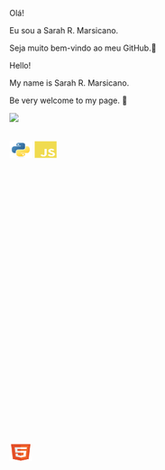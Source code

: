 Olá!

Eu sou a Sarah R. Marsicano.

Seja muito bem-vindo ao meu GitHub.🤖


Hello!

My name is Sarah R. Marsicano.

Be very welcome to my page. 🤖

<a href="https://www.linkedin.com/in/Sarah Rodrigues Marsicano-45875016a" target="_blank"><img src="https://img.shields.io/badge/-LinkedIn-%230077B5?style=for-the-badge&logo=linkedin&logoColor=white" target="_blank"></a> 


<div style="display: inline_block"><br>
<img align="center" alt="Rafa-Python" height="30" width="40" src="https://raw.githubusercontent.com/devicons/devicon/master/icons/python/python-original.svg">
<img align="center" alt="Rafa-Js" height="30" width="40" src="https://raw.githubusercontent.com/devicons/devicon/master/icons/javascript/javascript-plain.svg">  
<svg viewBox="0 0 128 128">


<img align="center" alt="Rafa-HTML" height="30" width="40" src="https://raw.githubusercontent.com/devicons/devicon/master/icons/html5/html5-original.svg">
 

